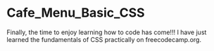 # Cafe_Menu_Basic_CSS
Finally, the time to enjoy learning how to code has come!!! I have just learned the fundamentals of CSS practically on freecodecamp.org.
